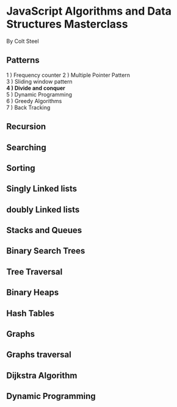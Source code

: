 # JavaScript Algorithms and Data Structures Masterclass 
By Colt Steel 


<h2> Patterns </h2>
1 ) Frequency counter 
2 ) Multiple Pointer Pattern <br>
3 ) Sliding window pattern <br>
<b> 4 ) Divide and conquer </b> <br>
5 ) Dynamic Programming <br>
6 ) Greedy Algorithms <br>
7 ) Back Tracking<br>

<h2> Recursion </h2>

<h2> Searching </h2>
<h2> Sorting</h2>
<h2> Singly Linked lists</h2>
<h2> doubly Linked lists</h2>
<h2> Stacks and Queues</h2>
<h2> Binary Search Trees</h2>
<h2> Tree Traversal</h2>
<h2> Binary Heaps</h2>
<h2> Hash Tables</h2>
<h2> Graphs</h2>
<h2> Graphs traversal</h2>
<h2> Dijkstra Algorithm</h2>
<h2> Dynamic Programming</h2>
